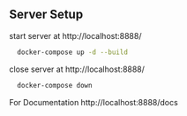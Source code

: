 ## Server Setup

start server at http://localhost:8888/

```bash
  docker-compose up -d --build
```

close server at http://localhost:8888/

```bash
  docker-compose down
```

For Documentation http://localhost:8888/docs
